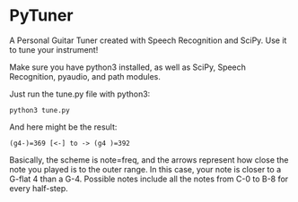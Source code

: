 # PyTuner
A Personal Guitar Tuner created with Speech Recognition and SciPy. Use it to tune your instrument!

Make sure you have python3 installed, as well as SciPy, Speech Recognition, pyaudio, and path modules.

Just run the tune.py file with python3:

```python3 tune.py```

And here might be the result:

```(g4-)=369 [<-] to -> (g4 )=392```

Basically, the scheme is note=freq, and the arrows represent how close the note you 
played is to the outer range. In this case, your note is closer to a G-flat 4 than a G-4.
Possible notes include all the notes from C-0 to B-8 for every half-step. 

